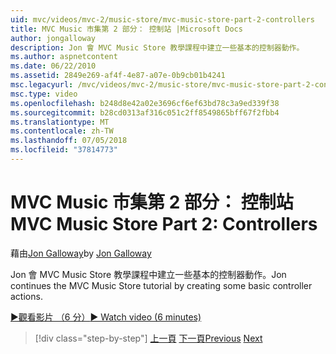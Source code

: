```yaml
---
uid: mvc/videos/mvc-2/music-store/mvc-music-store-part-2-controllers
title: MVC Music 市集第 2 部分： 控制站 |Microsoft Docs
author: jongalloway
description: Jon 會 MVC Music Store 教學課程中建立一些基本的控制器動作。
ms.author: aspnetcontent
ms.date: 06/22/2010
ms.assetid: 2849e269-af4f-4e87-a07e-0b9cb01b4241
msc.legacyurl: /mvc/videos/mvc-2/music-store/mvc-music-store-part-2-controllers
msc.type: video
ms.openlocfilehash: b248d8e42a02e3696cf6ef63bd78c3a9ed339f38
ms.sourcegitcommit: b28cd0313af316c051c2ff8549865bff67f2fbb4
ms.translationtype: MT
ms.contentlocale: zh-TW
ms.lasthandoff: 07/05/2018
ms.locfileid: "37814773"
---
```

<a name="mvc-music-store-part-2-controllers"></a><span data-ttu-id="fba60-103">MVC Music 市集第 2 部分： 控制站</span><span class="sxs-lookup"><span data-stu-id="fba60-103">MVC Music Store Part 2: Controllers</span></span>
====================
<span data-ttu-id="fba60-104">藉由[Jon Galloway](https://github.com/jongalloway)</span><span class="sxs-lookup"><span data-stu-id="fba60-104">by [Jon Galloway](https://github.com/jongalloway)</span></span>

<span data-ttu-id="fba60-105">Jon 會 MVC Music Store 教學課程中建立一些基本的控制器動作。</span><span class="sxs-lookup"><span data-stu-id="fba60-105">Jon continues the MVC Music Store tutorial by creating some basic controller actions.</span></span>

[<span data-ttu-id="fba60-106">&#9654;觀看影片 （6 分）</span><span class="sxs-lookup"><span data-stu-id="fba60-106">&#9654; Watch video (6 minutes)</span></span>](https://channel9.msdn.com/Blogs/ASP-NET-Site-Videos/mvc-music-store-part-2-controllers)

> [!div class="step-by-step"]
> <span data-ttu-id="fba60-107">[上一頁](mvc-music-store-part-1-intro-tools-and-project-structure.md)
> [下一頁](mvc-music-store-part-3-views-and-viewmodels.md)</span><span class="sxs-lookup"><span data-stu-id="fba60-107">[Previous](mvc-music-store-part-1-intro-tools-and-project-structure.md)
[Next](mvc-music-store-part-3-views-and-viewmodels.md)</span></span>

